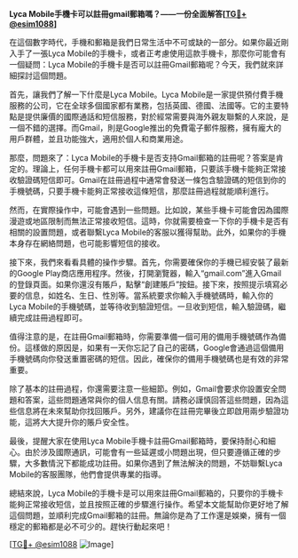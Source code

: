 **Lyca Mobile手機卡可以註冊gmail郵箱嗎？——一份全面解答[[TG💪+ @esim1088](https://t.me/s/esim1088)]**

在這個數字時代，手機和郵箱是我們日常生活中不可或缺的一部分。如果你最近剛入手了一張Lyca Mobile的手機卡，或者正考慮使用這款手機卡，那麼你可能會有一個疑問：Lyca Mobile的手機卡是否可以註冊Gmail郵箱呢？今天，我們就來詳細探討這個問題。

首先，讓我們了解一下什麼是Lyca Mobile。Lyca Mobile是一家提供預付費手機服務的公司，它在全球多個國家都有業務，包括英國、德國、法國等。它的主要特點是提供廉價的國際通話和短信服務，對於經常需要與海外親友聯繫的人來說，是一個不錯的選擇。而Gmail，則是Google推出的免費電子郵件服務，擁有龐大的用戶群體，並且功能強大，適用於個人和商業用途。

那麼，問題來了：Lyca Mobile的手機卡是否支持Gmail郵箱的註冊呢？答案是肯定的。理論上，任何手機卡都可以用來註冊Gmail郵箱，只要該手機卡能夠正常接收驗證碼短信即可。Gmail在註冊過程中通常會發送一條包含驗證碼的短信到你的手機號碼，只要手機卡能夠正常接收這條短信，那麼註冊過程就能順利進行。

然而，在實際操作中，可能會遇到一些問題。比如說，某些手機卡可能會因為國際漫遊或地區限制而無法正常接收短信。這時，你就需要檢查一下你的手機卡是否有相關的設置問題，或者聯繫Lyca Mobile的客服以獲得幫助。此外，如果你的手機本身存在網絡問題，也可能影響短信的接收。

接下來，我們來看看具體的操作步驟。首先，你需要確保你的手機已經安裝了最新的Google Play商店應用程序。然後，打開瀏覽器，輸入“gmail.com”進入Gmail的登錄頁面。如果你還沒有賬戶，點擊“創建賬戶”按鈕。接下來，按照提示填寫必要的信息，如姓名、生日、性別等。當系統要求你輸入手機號碼時，輸入你的Lyca Mobile的手機號碼，並等待收到驗證短信。一旦收到短信，輸入驗證碼，繼續完成註冊過程即可。

值得注意的是，在註冊Gmail郵箱時，你需要準備一個可用的備用手機號碼作為備份。這樣做的原因是，如果有一天你忘記了自己的密碼，Google會通過這個備用手機號碼向你發送重置密碼的短信。因此，確保你的備用手機號碼也是有效的非常重要。

除了基本的註冊過程，你還需要注意一些細節。例如，Gmail會要求你設置安全問題和答案，這些問題通常與你的個人信息有關。請務必謹慎回答這些問題，因為這些信息將在未來幫助你找回賬戶。另外，建議你在註冊完畢後立即啟用兩步驗證功能，這將大大提升你的賬戶安全性。

最後，提醒大家在使用Lyca Mobile手機卡註冊Gmail郵箱時，要保持耐心和細心。由於涉及國際通訊，可能會有一些延遲或小問題出現，但只要遵循正確的步驟，大多數情況下都能成功註冊。如果你遇到了無法解決的問題，不妨聯繫Lyca Mobile的客服團隊，他們會提供專業的指導。

總結來說，Lyca Mobile的手機卡是可以用來註冊Gmail郵箱的，只要你的手機卡能夠正常接收短信，並且按照正確的步驟進行操作。希望本文能幫助你更好地了解這個問題，並順利完成Gmail郵箱的註冊。無論你是為了工作還是娛樂，擁有一個穩定的郵箱都是必不可少的。趕快行動起來吧！

[[TG💪+ @esim1088](https://t.me/s/esim1088) ![Image](https://i.postimg.cc/4NQfJmqS/Snipaste-2025-05-13-00-14-12.png)]